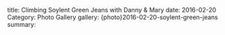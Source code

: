 title: Climbing Soylent Green Jeans with Danny & Mary
date: 2016-02-20
Category: Photo Gallery
gallery: {photo}2016-02-20-soylent-green-jeans
summary: 